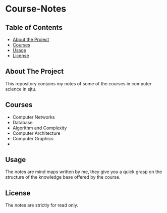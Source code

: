 # Course-Notes

<!-- TABLE OF CONTENTS -->
## Table of Contents

* [About the Project](#about-the-project)
* [Courses](#Courses)
* [Usage](#Usage)
* [License](#License)

<!-- ABOUT THE PROJECT -->
## About The Project
This repository contains my notes of some of the courses in computer 
science in sjtu.

<!-- COURSES -->
## Courses
* Computer Networks
* Database
* Algorithm and Complexity
* Computer Architecture
* Computer Graphics
* 
<!-- USAGE -->
## Usage
The notes are mind maps written by me, they give you a 
quick grasp on the structure of the knowledge base offered by the course.

<!-- LICENSE -->
## License
The notes are strictly for read only.


